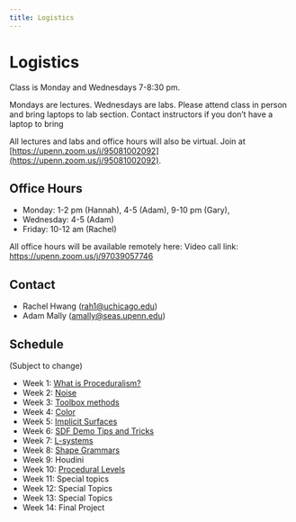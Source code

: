 ```yaml
---
title: Logistics
---
```


# Logistics

Class is Monday and Wednesdays 7-8:30 pm.

Mondays are lectures. Wednesdays are labs. Please attend class in person and bring laptops to lab section. Contact instructors if you don’t have a laptop to bring

All lectures and labs and office hours will also be virtual. Join at [https://upenn.zoom.us/j/95081002092](https://upenn.zoom.us/j/95081002092).

## Office Hours
- Monday: 1-2 pm (Hannah), 4-5 (Adam), 9-10 pm (Gary), 
- Wednesday: 4-5 (Adam) 
- Friday: 10-12 am (Rachel)

All office hours will be available remotely here:
Video call link: https://upenn.zoom.us/j/97039057746

## Contact
- Rachel Hwang (rah1@uchicago.edu)
- Adam Mally (amally@seas.upenn.edu)

## Schedule
(Subject to change)

- Week 1: [What is Proceduralism?](/What%20is%20proceduralism_.pdf)
- Week 2: [Noise](/noise-2021.pdf)
- Week 3: [Toolbox methods](/toolbox_functions.pdf)
- Week 4: [Color](/color.pdf)
- Week 5: [Implicit Surfaces](/implicit_surfaces.pdf)
- Week 6: [SDF Demo Tips and Tricks](/demo_tips.pdf)
- Week 7: [L-systems](/lsystems.pdf)
- Week 8: [Shape Grammars](/shape_grammar.pdf)
- Week 9: Houdini
- Week 10: [Procedural Levels](level_generation.pdf)
- Week 11: Special topics
- Week 12: Special Topics
- Week 13: Special Topics
- Week 14: Final Project

